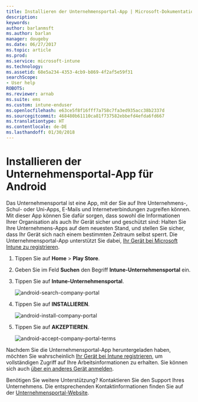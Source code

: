 ```yaml
---
title: Installieren der Unternehmensportal-App | Microsoft-Dokumentation
description: 
keywords: 
author: barlanmsft
ms.author: barlan
manager: dougeby
ms.date: 06/27/2017
ms.topic: article
ms.prod: 
ms.service: microsoft-intune
ms.technology: 
ms.assetid: 68e5a234-4353-4cb9-b869-4f2af5e59f31
searchScope:
- User help
ROBOTS: 
ms.reviewer: arnab
ms.suite: ems
ms.custom: intune-enduser
ms.openlocfilehash: e63ce5f8f16fff7a758c7fa3ed935acc38b2337d
ms.sourcegitcommit: 468480b61110ca81f737582ebbefd4efda6fd667
ms.translationtype: HT
ms.contentlocale: de-DE
ms.lasthandoff: 01/30/2018
---
```

# <a name="install-the-company-portal-app-for-android"></a>Installieren der Unternehmensportal-App für Android

Das Unternehmensportal ist eine App, mit der Sie auf Ihre Unternehmens-, Schul- oder Uni-Apps, E-Mails und Internetverbindungen zugreifen können. Mit dieser App können Sie dafür sorgen, dass sowohl die Informationen Ihrer Organisation als auch Ihr Gerät sicher und geschützt sind: Halten Sie Ihre Unternehmens-Apps auf dem neuesten Stand, und stellen Sie sicher, dass Ihr Gerät sich nach einem bestimmten Zeitraum selbst sperrt. Die Unternehmensportal-App unterstützt Sie dabei, [Ihr Gerät bei Microsoft Intune zu registrieren](what-happens-if-you-install-the-company-portal-app-and-enroll-your-device-in-intune-android.md).

1.  Tippen Sie auf **Home** > **Play Store**.

2.  Geben Sie im Feld **Suchen** den Begriff **Intune-Unternehmensportal** ein.

3.  Tippen Sie auf **Intune-Unternehmensportal**.

    ![android-search-company-portal](./media/and-cpinstall-1-search-cp.png)

4.  Tippen Sie auf **INSTALLIEREN**.

    ![android-install-company-portal](./media/and-cpinstall-2-install.png)

5.  Tippen Sie auf **AKZEPTIEREN**.

    ![android-accept-company-portal-terms](./media/and-cpinstall-3-cp-accept.png)

Nachdem Sie die Unternehmensportal-App heruntergeladen haben, möchten Sie wahrscheinlich [Ihr Gerät bei Intune registrieren](enroll-your-device-in-Intune-android.md), um vollständigen Zugriff auf Ihre Arbeitsinformationen zu erhalten. Sie können sich auch [über ein anderes Gerät anmelden](https://docs.microsoft.com/intune-user-help/sign-in-to-the-company-portal#signing-in-from-another-device).

Benötigen Sie weitere Unterstützung? Kontaktieren Sie den Support Ihres Unternehmens. Die entsprechenden Kontaktinformationen finden Sie auf der [Unternehmensportal-Website](https://portal.manage.microsoft.com#HelpDeskDialog).
